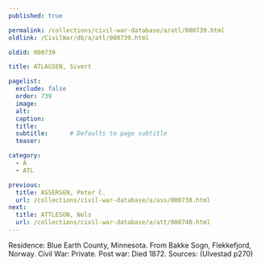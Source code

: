 ```yaml
---
published: true

permalink: /collections/civil-war-database/a/atl/000739.html
oldlink: /CivilWar/db/a/atl/000739.html

oldid: 000739

title: ATLAGSEN, Sivert

pagelist:
  exclude: false
  order: 739
  image: 
  alt:
  caption:
  title:
  subtitle:      # Defaults to page subtitle
  teaser:

category: 
  - A 
  - ATL

previous:
  title: ASSERSEN, Peter C.
  url: /collections/civil-war-database/a/ass/000738.html  
next:
  title: ATTLESON, Nels
  url: /collections/civil-war-database/a/att/000740.html   
---
```

Residence: Blue Earth County, Minnesota. From Bakke Sogn, Flekkefjord, Norway. Civil War: Private. Post war: Died 1872. Sources: (Ulvestad p270)